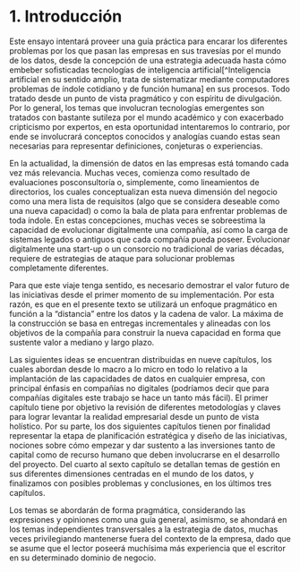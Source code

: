 # 1. Introducción

Este ensayo intentará proveer una guía práctica para encarar los diferentes problemas por los que pasan las empresas en sus travesías por el mundo de los datos, desde la concepción de una estrategia adecuada hasta cómo embeber sofisticadas tecnologías de inteligencia artificial[^Inteligencia artificial en su sentido amplio, trata de sistematizar mediante computadores problemas de índole cotidiano y de función humana] en sus procesos. Todo tratado desde un punto de vista pragmático y con espíritu de divulgación. Por lo general, los temas que involucran tecnologías emergentes son tratados con bastante sutileza por el mundo académico y con exacerbado cripticismo por expertos, en esta oportunidad intentaremos lo contrario, por ende se involucrará conceptos conocidos y analogías cuando estas sean necesarias para representar definiciones, conjeturas o experiencias.

En la actualidad, la dimensión de datos en las empresas está tomando cada vez más relevancia. Muchas veces, comienza como resultado de evaluaciones posconsultoría o, simplemente, como lineamientos de directorios, los cuales conceptualizan esta nueva dimensión del negocio como una mera lista de requisitos (algo que se considera deseable como una nueva capacidad) o como la bala de plata para enfrentar problemas de toda índole. En estas concepciones, muchas veces se sobreestima la capacidad de evolucionar digitalmente una compañía, así como la carga de sistemas legados o antiguos que cada compañía pueda poseer. Evolucionar digitalmente una start-up o un consorcio no tradicional de varias décadas, requiere de estrategias de ataque para solucionar problemas completamente diferentes.

Para que este viaje tenga sentido, es necesario demostrar el valor futuro de las iniciativas desde el primer momento de su implementación. Por esta razón, es que en el presente texto se utilizará un enfoque pragmático en función a la “distancia” entre los datos y la cadena de valor. La máxima de la construcción se basa en entregas incrementales y alineadas con los objetivos de la compañía para construir la nueva capacidad en forma que sustente valor a mediano y largo plazo.

Las siguientes ideas se encuentran distribuidas en nueve capítulos, los cuales abordan desde lo macro a lo micro en todo lo relativo a la implantación de las capacidades de datos en cualquier empresa, con principal énfasis en compañías no digitales (podríamos decir que para compañías digitales este trabajo se hace un tanto más fácil). El primer capítulo tiene por objetivo la revisión de diferentes metodologías y claves para lograr levantar la realidad empresarial desde un punto de vista holístico. Por su parte, los dos siguientes capítulos tienen por finalidad representar la etapa de planificación estratégica y diseño de las iniciativas, nociones sobre cómo empezar y dar sustento a las inversiones tanto de capital como de recurso humano que deben involucrarse en el desarrollo del proyecto. Del cuarto al sexto capítulo se detallan temas de gestión en sus diferentes dimensiones centradas en el mundo de los datos, y finalizamos con posibles problemas y conclusiones, en los últimos tres capítulos.

Los temas se abordarán de forma pragmática, considerando las expresiones y opiniones como una guía general, asimismo, se ahondará en los temas independientes transversales a la estrategia de datos, muchas veces privilegiando mantenerse fuera del contexto de la empresa, dado que se asume que el lector poseerá muchísima más experiencia que el escritor en su determinado dominio de negocio.